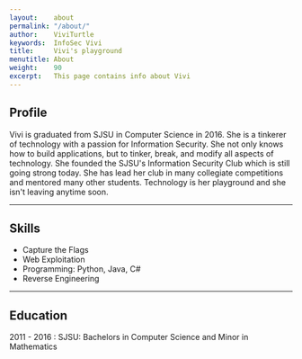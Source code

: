 ```yaml
---
layout:    about
permalink: "/about/"
author:    ViviTurtle
keywords:  InfoSec Vivi
title:     Vivi's playground
menutitle: About
weight:    90
excerpt:   This page contains info about Vivi
---
```


## Profile

Vivi is graduated from SJSU in Computer Science in 2016. She is a tinkerer of technology with a passion for Information Security. She not only knows how to build applications, but to tinker, break, and modify all aspects of technology.  She founded the SJSU's Information Security Club which is still going strong today. She has lead her club in many collegiate competitions and mentored many other students. Technology is her playground and she isn't leaving anytime soon.

---

## Skills

- Capture the Flags
- Web Exploitation
- Programming: Python, Java, C#
- Reverse Engineering

---

## Education

2011 - 2016
: SJSU: Bachelors in Computer Science and Minor in Mathematics